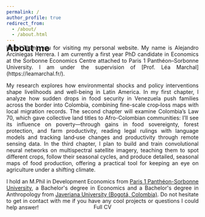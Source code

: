 ```yaml
---
permalink: /
author_profile: true
redirect_from: 
  - /about/
  - /about.html
---
```

<div style="text-align: justify; font-size: 1.5rem; font-weight: bold; margin-top: -1rem;" markdown="1">
About me
</div>
<div style="text-align: justify; margin-top: -1.5rem;" markdown="1">
Hello! Thank you for visiting my personal website. My name is Alejandro Arciniegas Herrera. I am currently a first year PhD candidate in Economics at the Sorbonne Economics Centre attached to Paris 1 Panthéon–Sorbonne University. I am under the supervision of [Prof. Léa Marchal](https://leamarchal.fr/).

My research explores how environmental shocks and policy interventions shape livelihoods and well-being in Latin America. In my first chapter, I analyze how sudden drops in food security in Venezuela push families across the border into Colombia, combining fine-scale crop‐loss maps with local migration records. The second chapter will examine Colombia’s Law 70, which gave collective land titles to Afro-Colombian communities: I’ll see its influence on poverty—through gains in food sovereignty, forest protection, and farm productivity, reading legal rulings with language models and tracking land‐use changes and productivity through remote sensing data. In the third chapter, I plan to build and train convolutional neural networks on multispectral satellite imagery, teaching them to spot different crops, follow their seasonal cycles, and produce detailed, seasonal maps of food production, offering a practical tool for keeping an eye on agriculture under a shifting climate.

I hold an M.Phil in Development Economics from [Paris 1 Panthéon-Sorbonne University](https://economie.pantheonsorbonne.fr/), a Bachelor's degree in Economics and a Bachelor's degree in Anthropology from [Javeriana University (Bogotá, Colombia)](https://www.javeriana.edu.co/inicio). Do not hesitate to get in contact with me if you have any cool projects or questions I could help answer!
<div style="text-align: center; margin-top: -2rem;">
  <a
    href="{{ '/files/CV.pdf' | relative_url }}"
    class="btn-download"
    target="_blank"
    rel="noopener noreferrer"
    style="text-decoration: none;"
  >
  Full CV
  </a>
</div>
</div>
